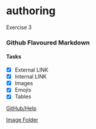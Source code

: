 # authoring
Exercise 3

### Github Flavoured Markdown


#### Tasks 

- [x] External LINK 
- [x] Internal LINK 
- [x] Images 
- [x] Emojis
- [x] Tables  

[GitHub/Help](https://help.github.com/en) 

[Image Folder](https://github.com/Sara-Bexx/authoring/tree/master/Images)






